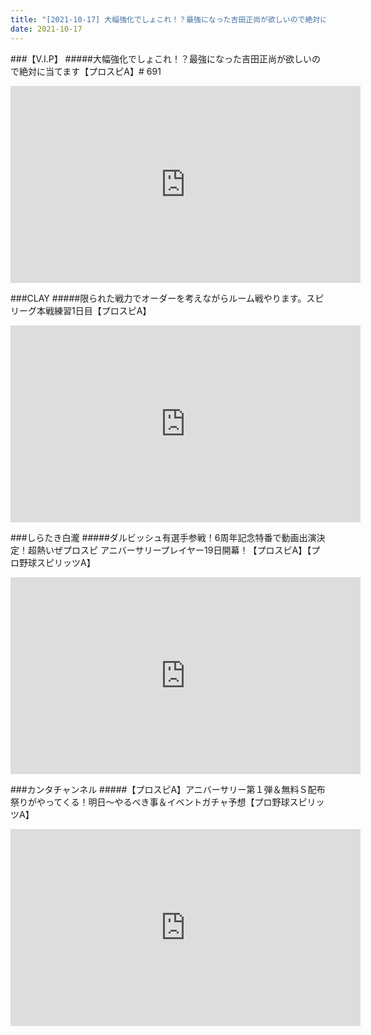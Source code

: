 ```yaml
---
title: "[2021-10-17] 大幅強化でしょこれ！？最強になった吉田正尚が欲しいので絶対に当てます【プロスピA】# 691 他"
date: 2021-10-17
---
```

###【V.I.P】
#####大幅強化でしょこれ！？最強になった吉田正尚が欲しいので絶対に当てます【プロスピA】# 691
<iframe width="560" height="315" src="https://www.youtube.com/embed/fkwHZ9vlTDI" frameborder="0" allow="accelerometer; autoplay; clipboard-write; encrypted-media; gyroscope; picture-in-picture" allowfullscreen></iframe>

###CLAY
#####限られた戦力でオーダーを考えながらルーム戦やります。スピリーグ本戦練習1日目【プロスピA】
<iframe width="560" height="315" src="https://www.youtube.com/embed/WFMD8SqsIko" frameborder="0" allow="accelerometer; autoplay; clipboard-write; encrypted-media; gyroscope; picture-in-picture" allowfullscreen></iframe>

###しらたき白瀧
#####ダルビッシュ有選手参戦！6周年記念特番で動画出演決定！超熱いぜプロスピ アニバーサリープレイヤー19日開幕！【プロスピA】【プロ野球スピリッツA】
<iframe width="560" height="315" src="https://www.youtube.com/embed/UVL12ZLdnbw" frameborder="0" allow="accelerometer; autoplay; clipboard-write; encrypted-media; gyroscope; picture-in-picture" allowfullscreen></iframe>

###カンタチャンネル
#####【プロスピA】アニバーサリー第１弾＆無料Ｓ配布祭りがやってくる！明日～やるべき事＆イベントガチャ予想【プロ野球スピリッツA】
<iframe width="560" height="315" src="https://www.youtube.com/embed/e1IYMU2T30w" frameborder="0" allow="accelerometer; autoplay; clipboard-write; encrypted-media; gyroscope; picture-in-picture" allowfullscreen></iframe>

